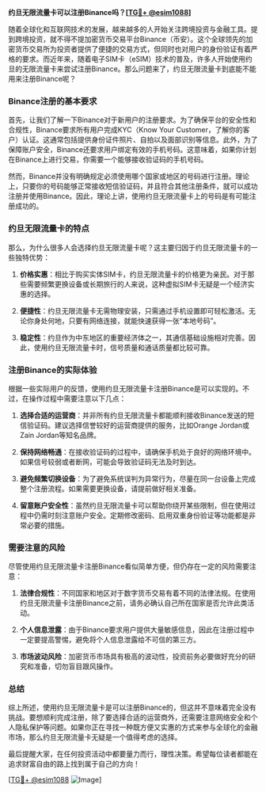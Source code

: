 **约旦无限流量卡可以注册Binance吗？[[TG💪+ @esim1088](https://t.me/s/esim1088)]**

随着全球化和互联网技术的发展，越来越多的人开始关注跨境投资与金融工具。提到跨境投资，就不得不提加密货币交易平台Binance（币安）。这个全球领先的加密货币交易所为投资者提供了便捷的交易方式，但同时也对用户的身份验证有着严格的要求。而近年来，随着电子SIM卡（eSIM）技术的普及，许多人开始使用约旦的无限流量卡来尝试注册Binance。那么问题来了，约旦无限流量卡到底能不能用来注册Binance呢？

### Binance注册的基本要求

首先，让我们了解一下Binance对于新用户的注册要求。为了确保平台的安全性和合规性，Binance要求所有用户完成KYC（Know Your Customer，了解你的客户）认证。这通常包括提供身份证件照片、自拍以及面部识别等信息。此外，为了保障账户安全，Binance还要求用户绑定有效的手机号码。这意味着，如果你计划在Binance上进行交易，你需要一个能够接收验证码的手机号码。

然而，Binance并没有明确规定必须使用哪个国家或地区的号码进行注册。理论上，只要你的号码能够正常接收短信验证码，并且符合其他注册条件，就可以成功注册并使用Binance。因此，理论上讲，使用约旦无限流量卡上的号码是有可能注册成功的。

### 约旦无限流量卡的特点

那么，为什么很多人会选择约旦无限流量卡呢？这主要归因于约旦无限流量卡的一些独特优势：

1. **价格实惠**：相比于购买实体SIM卡，约旦无限流量卡的价格更为亲民。对于那些需要频繁更换设备或长期旅行的人来说，这种虚拟SIM卡无疑是一个经济实惠的选择。
   
2. **便捷性**：约旦无限流量卡无需物理安装，只需通过手机设置即可轻松激活。无论你身处何地，只要有网络连接，就能快速获得一张“本地号码”。

3. **稳定性**：约旦作为中东地区的重要经济体之一，其通信基础设施相对完善。因此，使用约旦无限流量卡时，信号质量和通话质量都比较可靠。

### 注册Binance的实际体验

根据一些实际用户的反馈，使用约旦无限流量卡注册Binance是可以实现的。不过，在操作过程中需要注意以下几点：

1. **选择合适的运营商**：并非所有约旦无限流量卡都能顺利接收Binance发送的短信验证码。建议选择信誉较好的运营商提供的服务，比如Orange Jordan或Zain Jordan等知名品牌。

2. **保持网络畅通**：在接收验证码的过程中，请确保手机处于良好的网络环境中。如果信号较弱或者断网，可能会导致验证码无法及时到达。

3. **避免频繁切换设备**：为了避免系统误判为异常行为，尽量在同一台设备上完成整个注册流程。如果需要更换设备，请提前做好相关准备。

4. **留意账户安全性**：虽然约旦无限流量卡可以帮助你绕开某些限制，但在使用过程中仍需时刻注意账户安全。定期修改密码、启用双重身份验证等功能都是非常必要的措施。

### 需要注意的风险

尽管使用约旦无限流量卡注册Binance看似简单方便，但仍存在一定的风险需要注意：

1. **法律合规性**：不同国家和地区对于数字货币交易有着不同的法律法规。在使用约旦无限流量卡注册Binance之前，请务必确认自己所在国家是否允许此类活动。

2. **个人信息泄露**：由于Binance要求用户提供大量敏感信息，因此在注册过程中一定要提高警惕，避免将个人信息泄露给不可信的第三方。

3. **市场波动风险**：加密货币市场具有极高的波动性，投资前务必要做好充分的研究和准备，切勿盲目跟风操作。

### 总结

综上所述，使用约旦无限流量卡是可以注册Binance的，但这并不意味着完全没有挑战。要想顺利完成注册，除了要选择合适的运营商外，还需要注意网络安全和个人隐私保护等问题。如果你正在寻找一种既方便又实惠的方式来参与全球化的金融市场，那么约旦无限流量卡无疑是一个值得考虑的选择。

最后提醒大家，在任何投资活动中都要量力而行，理性决策。希望每位读者都能在追求财富自由的路上找到属于自己的方向！

[[TG💪+ @esim1088](https://t.me/s/esim1088) ![Image](https://i.postimg.cc/4NQfJmqS/Snipaste-2025-05-13-00-14-12.png)]